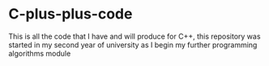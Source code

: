 # C-plus-plus-code
This is all the code that I have and will produce for C++, this repository was started in my second year of university as I begin my further programming algorithms module 
